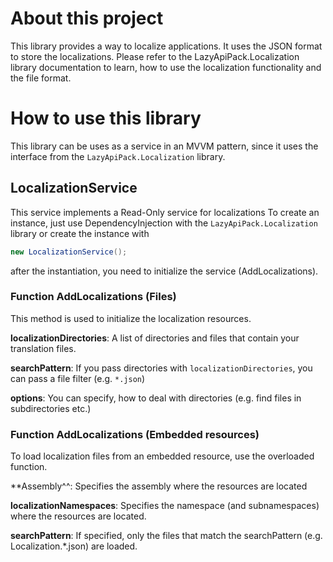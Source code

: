 # About this project
This library provides a way to localize applications.
It uses the JSON format to store the localizations.
Please refer to the LazyApiPack.Localization library documentation to learn, how to use the localization functionality and the file format.

# How to use this library
This library can be uses as a service in an MVVM pattern, since it uses the interface from the `LazyApiPack.Localization` library.

## LocalizationService
This service implements a Read-Only service for localizations
To create an instance, just use DependencyInjection with the `LazyApiPack.Localization` library or create the instance with 
```cs
new LocalizationService();
```
after the instantiation, you need to initialize the service (AddLocalizations).

### Function AddLocalizations (Files)
This method is used to initialize the localization resources.

**localizationDirectories**:
A list of directories and files that contain your translation files.

**searchPattern**: If you pass directories with `localizationDirectories`, you can pass a file filter (e.g. `*.json`)

**options**: You can specify, how to deal with directories (e.g. find files in subdirectories etc.)

### Function AddLocalizations (Embedded resources)
To load localization files from an embedded resource, use the overloaded function.

**Assembly^^: Specifies the assembly where the resources are located

**localizationNamespaces**: Specifies the namespace (and subnamespaces) where the resources are located.

**searchPattern**: If specified, only the files that match the searchPattern (e.g. Localization.*.json) are loaded.

